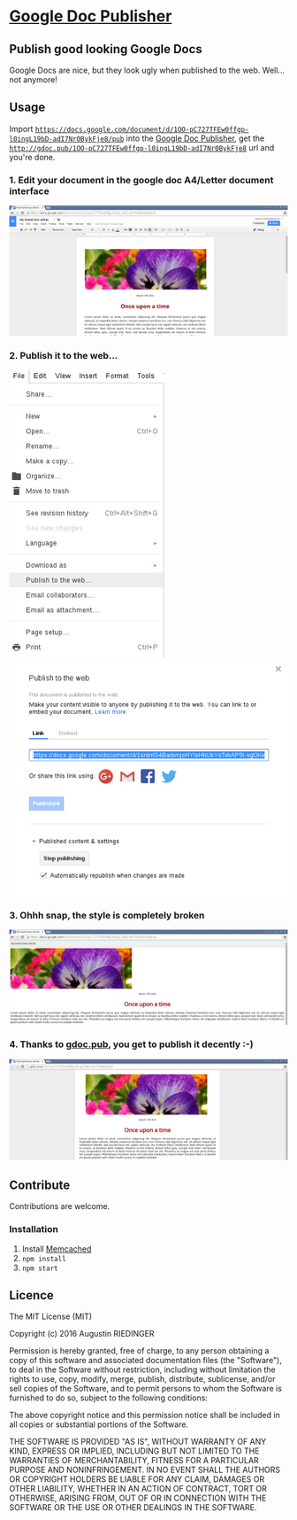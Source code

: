 # [Google Doc Publisher](http://gdoc.pub/)
## Publish good looking Google Docs

Google Docs are nice, but they look ugly when published to the web. Well... not anymore!

## Usage

Import [`https://docs.google.com/document/d/1OO-pC727TFEw0ffgp-l0ingL19bD-adI7Nr0BykFje8/pub`](https://docs.google.com/document/d/1OO-pC727TFEw0ffgp-l0ingL19bD-adI7Nr0BykFje8/pub) into the [Google Doc Publisher](http://gdoc.pub), get the [`http://gdoc.pub/1OO-pC727TFEw0ffgp-l0ingL19bD-adI7Nr0BykFje8`](http://gdoc.pub/1OO-pC727TFEw0ffgp-l0ingL19bD-adI7Nr0BykFje8) url and you're done.

### 1. Edit your document in the google doc A4/Letter document interface

![Google Doc interface](public/img/google-doc-example.jpg)

### 2. Publish it to the web...

![Publish to the web... dropdown](public/img/publish-to-web-dropdown.jpg)
![Publish to the web... modal](public/img/publish-to-web-modal.png)

### 3. Ohhh snap, the style is completely broken

![Google Docs broken interface](public/img/google-doc-example-published.jpg)

### 4. Thanks to [gdoc.pub](http://gdoc.pub), you get to publish it decently :-)

![Google Docs Publisher good looking document](public/img/google-doc-example-gdoc-pub.jpg)

## Contribute

Contributions are welcome.

### Installation

1. Install [Memcached](http://memcached.org)
2. `npm install`
3. `npm start`

## Licence

The MIT License (MIT)

Copyright (c) 2016 Augustin RIEDINGER

Permission is hereby granted, free of charge, to any person obtaining a copy
of this software and associated documentation files (the "Software"), to deal
in the Software without restriction, including without limitation the rights
to use, copy, modify, merge, publish, distribute, sublicense, and/or sell
copies of the Software, and to permit persons to whom the Software is
furnished to do so, subject to the following conditions:

The above copyright notice and this permission notice shall be included in all
copies or substantial portions of the Software.

THE SOFTWARE IS PROVIDED "AS IS", WITHOUT WARRANTY OF ANY KIND, EXPRESS OR
IMPLIED, INCLUDING BUT NOT LIMITED TO THE WARRANTIES OF MERCHANTABILITY,
FITNESS FOR A PARTICULAR PURPOSE AND NONINFRINGEMENT. IN NO EVENT SHALL THE
AUTHORS OR COPYRIGHT HOLDERS BE LIABLE FOR ANY CLAIM, DAMAGES OR OTHER
LIABILITY, WHETHER IN AN ACTION OF CONTRACT, TORT OR OTHERWISE, ARISING FROM,
OUT OF OR IN CONNECTION WITH THE SOFTWARE OR THE USE OR OTHER DEALINGS IN THE
SOFTWARE.